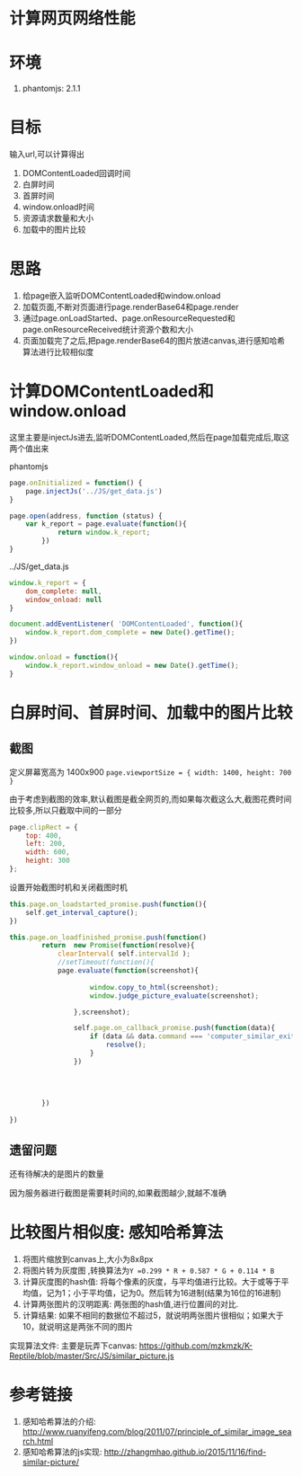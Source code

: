 # 计算网页网络性能

# 环境

1. phantomjs: 2.1.1

# 目标

输入url,可以计算得出

1. DOMContentLoaded回调时间
2. 白屏时间
3. 首屏时间
4. window.onload时间
5. 资源请求数量和大小
6. 加载中的图片比较

# 思路

1. 给page嵌入监听DOMContentLoaded和window.onload
2. 加载页面,不断对页面进行page.renderBase64和page.render
3. 通过page.onLoadStarted、page.onResourceRequested和page.onResourceReceived统计资源个数和大小
4. 页面加载完了之后,把page.renderBase64的图片放进canvas,进行感知哈希算法进行比较相似度

# 计算DOMContentLoaded和window.onload

这里主要是injectJs进去,监听DOMContentLoaded,然后在page加载完成后,取这两个值出来

phantomjs
```javascript
page.onInitialized = function() {
    page.injectJs('../JS/get_data.js')
}

page.open(address, function (status) {
    var k_report = page.evaluate(function(){
            return window.k_report;
        })
}
```

../JS/get_data.js
```javascript
window.k_report = {
    dom_complete: null,
    window_onload: null
}

document.addEventListener( 'DOMContentLoaded', function(){
    window.k_report.dom_complete = new Date().getTime();
})

window.onload = function(){
    window.k_report.window_onload = new Date().getTime();
}

```

# 白屏时间、首屏时间、加载中的图片比较

## 截图

定义屏幕宽高为 1400x900 `page.viewportSize = { width: 1400, height: 700 }`

由于考虑到截图的效率,默认截图是截全网页的,而如果每次截这么大,截图花费时间比较多,所以只截取中间的一部分

```javascript
page.clipRect = {
    top: 400,
    left: 200,
    width: 600,
    height: 300
};
```

设置开始截图时机和关闭截图时机

```javascript
this.page.on_loadstarted_promise.push(function(){
    self.get_interval_capture();
})

this.page.on_loadfinished_promise.push(function()
        return  new Promise(function(resolve){
            clearInterval( self.intervalId );
            //setTimeout(function(){
            page.evaluate(function(screenshot){
                
                    window.copy_to_html(screenshot);
                    window.judge_picture_evaluate(screenshot);

                },screenshot);

                self.page.on_callback_promise.push(function(data){
                    if (data && data.command === 'computer_similar_exit') {
                        resolve();
                    }
                })
                
        
            
            
        })
       
})    


```



## 遗留问题

还有待解决的是图片的数量

因为服务器进行截图是需要耗时间的,如果截图越少,就越不准确



# 比较图片相似度: 感知哈希算法

1. 将图片缩放到canvas上,大小为8x8px
2. 将图片转为灰度图 ,转换算法为`Y =0.299 * R + 0.587 * G + 0.114 * B`
3. 计算灰度图的hash值: 将每个像素的灰度，与平均值进行比较。大于或等于平均值，记为1；小于平均值，记为0。然后转为16进制(结果为16位的16进制) 
4. 计算两张图片的汉明距离: 两张图的hash值,进行位置间的对比.
5. 计算结果: 如果不相同的数据位不超过5，就说明两张图片很相似；如果大于10，就说明这是两张不同的图片

实现算法文件: 主要是玩弄下canvas: https://github.com/mzkmzk/K-Reptile/blob/master/Src/JS/similar_picture.js

# 参考链接 

1. 感知哈希算法的介绍: http://www.ruanyifeng.com/blog/2011/07/principle_of_similar_image_search.html
2. 感知哈希算法的js实现: http://zhangmhao.github.io/2015/11/16/find-similar-picture/


